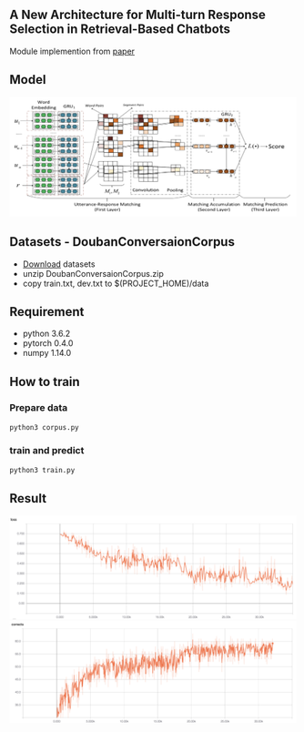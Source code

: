 ## A New Architecture for Multi-turn Response Selection in Retrieval-Based Chatbots
Module implemention from [paper](https://arxiv.org/pdf/1612.01627.pdf)

## Model
<p align="center">
<img src="img/1.png" width="800">
</p>

## Datasets - DoubanConversaionCorpus
* [Download](https://www.dropbox.com/s/90t0qtji9ow20ca/DoubanConversaionCorpus.zip?dl=0) datasets
* unzip DoubanConversaionCorpus.zip
* copy train.txt, dev.txt to $(PROJECT_HOME)/data

## Requirement
* python 3.6.2
* pytorch 0.4.0
* numpy 1.14.0

## How to train

### Prepare data
```
python3 corpus.py
```

### train and predict
```
python3 train.py
```

## Result

<p align="center">
<img src="img/loss.png" width="800">
<img src="img/cor.png" width="800">
</p>
